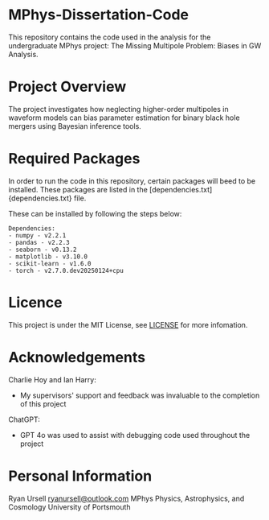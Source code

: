 # MPhys-Dissertation-Code
This repository contains the code used in the analysis for the undergraduate MPhys project: The Missing Multipole Problem: Biases in GW Analysis.

# Project Overview
The project investigates how neglecting higher-order multipoles in waveform models can bias parameter estimation for binary black hole mergers using Bayesian inference tools.

# Required Packages
In order to run the code in this repository, certain packages will beed to be installed. These packages are listed in the [dependencies.txt]{dependencies.txt} file.

These can be installed by following the steps below:


```
Dependencies:
- numpy - v2.2.1
- pandas - v2.2.3
- seaborn - v0.13.2
- matplotlib - v3.10.0
- scikit-learn - v1.6.0
- torch - v2.7.0.dev20250124+cpu
```

# Licence
This project is under the MIT License, see [LICENSE](LICENSE) for more infomation.

# Acknowledgements
Charlie Hoy and Ian Harry:
- My supervisors' support and feedback was invaluable to the completion of this project

ChatGPT:
- GPT 4o was used to assist with debugging code used throughout the project

# Personal Information
Ryan Ursell
ryanursell@outlook.com
MPhys Physics, Astrophysics, and Cosmology
University of Portsmouth